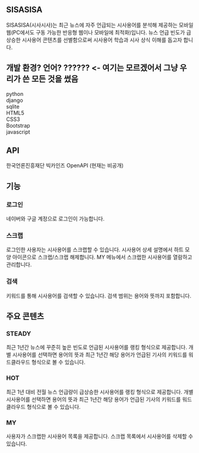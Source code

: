 ## SISASISA
SISASISA(시사시사)는 최근 뉴스에 자주 언급되는 시사용어를 분석해 제공하는 모바일웹(PC에서도 구동 가능한 반응형 웹이나 모바일에 최적화)입니다.     뉴스 언급 빈도가 급상승한 시사용어 콘텐츠를 선별함으로써 시사용어 학습과 시사 상식 이해를 돕고자 합니다.

## 개발 환경? 언어? ?????? <- 여기는 모르겠어서 그냥 우리가 쓴 모든 것을 썼음
python     
django     
sqlite     
HTML5     
CSS3     
Bootstrap     
javascript     

## API
한국언론진흥재단 빅카인즈 OpenAPI (현재는 비공개)

## 기능
### 로그인
네이버와 구글 계정으로 로그인이 가능합니다.
### 스크랩
로그인한 사용자는 시사용어를 스크랩할 수 있습니다.     시사용어 상세 설명에서 하트 모양 아이콘으로 스크랩/스크랩 해제합니다.     MY 메뉴에서 스크랩한 시사용어를 열람하고 관리합니다.
### 검색
키워드를 통해 시사용어를 검색할 수 있습니다.     검색 범위는 용어와 뜻까지 포함합니다.

## 주요 콘텐츠
### STEADY
최근 1년간 뉴스에 꾸준히 높은 빈도로 언급된 시사용어를 랭킹 형식으로 제공합니다.     개별 시사용어를 선택하면 용어의 뜻과 최근 1년간 해당 용어가 언급된 기사의 키워드를 워드클라우드 형식으로 볼 수 있습니다.
### HOT
최근 1년 대비 전월 뉴스 언급량이 급상승한 시사용어를 랭킹 형식으로 제공합니다.     개별 시사용어를 선택하면 용어의 뜻과 최근 1년간 해당 용어가 언급된 기사의 키워드를 워드클라우드 형식으로 볼 수 있습니다.
### MY
사용자가 스크랩한 시사용어 목록을 제공합니다.     스크랩 목록에서 시사용어를 삭제할 수 있습니다.